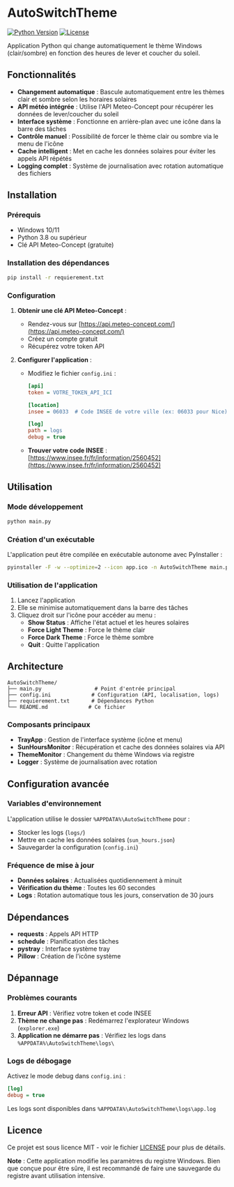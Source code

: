 # AutoSwitchTheme

[![Python Version](https://img.shields.io/badge/python-3.8+-blue.svg)](https://www.python.org/)
[![License](https://img.shields.io/badge/license-MIT-green.svg)](LICENSE)

Application Python qui change automatiquement le thème Windows (clair/sombre) en fonction des heures de lever et coucher du soleil.

## Fonctionnalités

- **Changement automatique** : Bascule automatiquement entre les thèmes clair et sombre selon les horaires solaires
- **API météo intégrée** : Utilise l'API Meteo-Concept pour récupérer les données de lever/coucher du soleil
- **Interface système** : Fonctionne en arrière-plan avec une icône dans la barre des tâches
- **Contrôle manuel** : Possibilité de forcer le thème clair ou sombre via le menu de l'icône
- **Cache intelligent** : Met en cache les données solaires pour éviter les appels API répétés
- **Logging complet** : Système de journalisation avec rotation automatique des fichiers

## Installation

### Prérequis

- Windows 10/11
- Python 3.8 ou supérieur
- Clé API Meteo-Concept (gratuite)

### Installation des dépendances

```bash
pip install -r requierement.txt
```

### Configuration

1. **Obtenir une clé API Meteo-Concept** :
   - Rendez-vous sur [https://api.meteo-concept.com/](https://api.meteo-concept.com/)
   - Créez un compte gratuit
   - Récupérez votre token API

2. **Configurer l'application** :
   - Modifiez le fichier `config.ini` :
     ```ini
     [api]
     token = VOTRE_TOKEN_API_ICI

     [location]
     insee = 06033  # Code INSEE de votre ville (ex: 06033 pour Nice)

     [log]
     path = logs
     debug = true
     ```

   - **Trouver votre code INSEE** : [https://www.insee.fr/fr/information/2560452](https://www.insee.fr/fr/information/2560452)

## Utilisation

### Mode développement

```bash
python main.py
```

### Création d'un exécutable

L'application peut être compilée en exécutable autonome avec PyInstaller :

```bash
pyinstaller -F -w --optimize=2 --icon app.ico -n AutoSwitchTheme main.py
```

### Utilisation de l'application

1. Lancez l'application
2. Elle se minimise automatiquement dans la barre des tâches
3. Cliquez droit sur l'icône pour accéder au menu :
   - **Show Status** : Affiche l'état actuel et les heures solaires
   - **Force Light Theme** : Force le thème clair
   - **Force Dark Theme** : Force le thème sombre
   - **Quit** : Quitte l'application

## Architecture

```
AutoSwitchTheme/
├── main.py                 # Point d'entrée principal
├── config.ini             # Configuration (API, localisation, logs)
├── requierement.txt       # Dépendances Python
└── README.md             # Ce fichier
```

### Composants principaux

- **TrayApp** : Gestion de l'interface système (icône et menu)
- **SunHoursMonitor** : Récupération et cache des données solaires via API
- **ThemeMonitor** : Changement du thème Windows via registre
- **Logger** : Système de journalisation avec rotation

## Configuration avancée

### Variables d'environnement

L'application utilise le dossier `%APPDATA%\AutoSwitchTheme` pour :
- Stocker les logs (`logs/`)
- Mettre en cache les données solaires (`sun_hours.json`)
- Sauvegarder la configuration (`config.ini`)

### Fréquence de mise à jour

- **Données solaires** : Actualisées quotidiennement à minuit
- **Vérification du thème** : Toutes les 60 secondes
- **Logs** : Rotation automatique tous les jours, conservation de 30 jours

## Dépendances

- **requests** : Appels API HTTP
- **schedule** : Planification des tâches
- **pystray** : Interface système tray
- **Pillow** : Création de l'icône système

## Dépannage

### Problèmes courants

1. **Erreur API** : Vérifiez votre token et code INSEE
2. **Thème ne change pas** : Redémarrez l'explorateur Windows (`explorer.exe`)
3. **Application ne démarre pas** : Vérifiez les logs dans `%APPDATA%\AutoSwitchTheme\logs\`

### Logs de débogage

Activez le mode debug dans `config.ini` :
```ini
[log]
debug = true
```

Les logs sont disponibles dans `%APPDATA%\AutoSwitchTheme\logs\app.log`

## Licence

Ce projet est sous licence MIT - voir le fichier [LICENSE](LICENSE) pour plus de détails.

**Note** : Cette application modifie les paramètres du registre Windows. Bien que conçue pour être sûre, il est recommandé de faire une sauvegarde du registre avant utilisation intensive.
